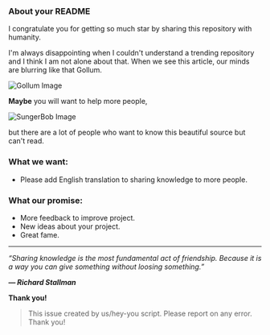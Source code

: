 ### About your README

I congratulate you for getting so much star by sharing this repository with humanity.

I'm always disappointing when I couldn't understand a trending repository and I think I am not alone about that. When we see this article, our minds are blurring like that Gollum.

![Gollum Image](https://media.giphy.com/media/V4uGHRgz0zi6Y/giphy-downsized-large.gif)

**Maybe** you will want to help more people,

![SungerBob Image](https://media.giphy.com/media/3o7absbD7PbTFQa0c8/source.gif)

but there are a lot of people who want to know this beautiful source but can't read.

### What we want:
 - Please add English translation to sharing knowledge to more people.

### What our promise:
 - More feedback to improve project.
 - New ideas about your project.
 - Great fame.

---

_“Sharing knowledge is the most fundamental act of friendship. Because it is a way you can give something without loosing something.”_

_**— Richard Stallman**_

**Thank you!**

> This issue created by us/hey-you script. Please report on any error. Thank you!
